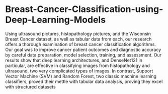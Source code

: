 # Breast-Cancer-Classification-using-Deep-Learning-Models
Using ultrasound pictures, histopathology pictures, and the Wisconsin Breast Cancer dataset, as well as tabular data from each, our research offers a thorough examination of breast cancer classification algorithms. Our goal was to improve cancer patient outcomes and diagnostic accuracy by careful data preparation, model selection, training, and assessment. Our results show that deep learning architectures, and DenseNet121 in particular, are effective in classifying images from histopathology and ultrasound, two very complicated types of images. In contrast, Support Vector Machine (SVM) and Random Forest, two classic machine learning classifiers, proved their mettle with tabular data analysis, proving they excel with structured datasets
